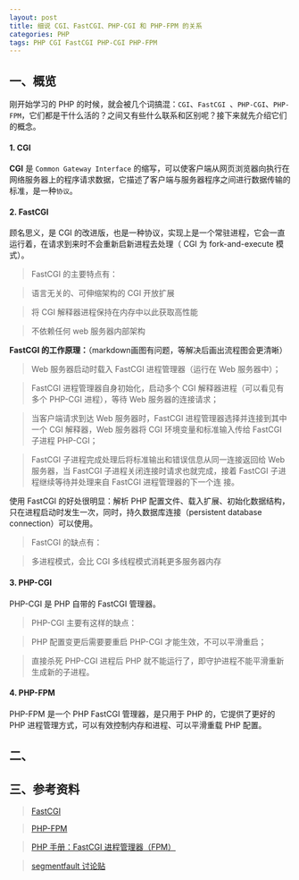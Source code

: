 ```yaml
---
layout: post
title: 细说 CGI、FastCGI、PHP-CGI 和 PHP-FPM 的关系
categories: PHP
tags: PHP CGI FastCGI PHP-CGI PHP-FPM
---
```


## 一、概览

刚开始学习的 PHP 的时候，就会被几个词搞混：`CGI`、`FastCGI
`、`PHP-CGI`、`PHP-FPM`，它们都是干什么活的？之间又有些什么联系和区别呢？接下来就先介绍它们的概念。

#### 1. CGI

**CGI** 是 `Common Gateway Interface` 的缩写，可以使客户端从网页浏览器向执行在网络服务器上的程序请求数据，它描述了客户端与服务器程序之间进行数据传输的标准，是一种`协议`。

#### 2. FastCGI

顾名思义，是 CGI 的改进版，也是一种协议，实现上是一个常驻进程，它会一直运行着，在请求到来时不会重新启新进程去处理（ CGI 为 fork-and-execute 模式）。

> FastCGI 的主要特点有：

> 语言无关的、可伸缩架构的 CGI 开放扩展

> 将 CGI 解释器进程保持在内存中以此获取高性能

> 不依赖任何 web 服务器内部架构

**FastCGI 的工作原理：**（markdown画图有问题，等解决后画出流程图会更清晰）

> Web 服务器启动时载入 FastCGI 进程管理器（运行在 Web 服务器中）；

> FastCGI 进程管理器自身初始化，启动多个 CGI 解释器进程（可以看见有多个 PHP-CGI 进程），等待 Web 服务器的连接请求；

> 当客户端请求到达 Web 服务器时，FastCGI 进程管理器选择并连接到其中一个 CGI 解释器，Web 服务器将 CGI 环境变量和标准输入传给 FastCGI 子进程 PHP-CGI；

> FastCGI 子进程完成处理后将标准输出和错误信息从同一连接返回给 Web 服务器，当 FastCGI 子进程关闭连接时请求也就完成，接着 FastCGI 子进程继续等待并处理来自 FastCGI 进程管理器的下一个连
接。

使用 FastCGI 的好处很明显：解析 PHP 配置文件、载入扩展、初始化数据结构，只在进程启动时发生一次，同时，持久数据库连接（persistent database connection）可以使用。

> FastCGI 的缺点有：

> 多进程模式，会比 CGI 多线程模式消耗更多服务器内存

#### 3. PHP-CGI

PHP-CGI 是 PHP 自带的 FastCGI 管理器。

> PHP-CGI 主要有这样的缺点：

> PHP 配置变更后需要要重启 PHP-CGI 才能生效，不可以平滑重启；

> 直接杀死 PHP-CGI 进程后 PHP 就不能运行了，即守护进程不能平滑重新生成新的子进程。

#### 4. PHP-FPM

PHP-FPM 是一个 PHP FastCGI 管理器，是只用于 PHP 的，它提供了更好的 PHP 进程管理方式，可以有效控制内存和进程、可以平滑重载 PHP 配置。

## 二、

## 三、参考资料

> [FastCGI](http://www.fastcgi.com/drupal/)

> [PHP-FPM](http://php-fpm.org/)

> [PHP 手册：FastCGI 进程管理器（FPM）](http://php.net/manual/zh/install.fpm.php)

> [segmentfault 讨论贴](http://segmentfault.com/q/1010000000256516)